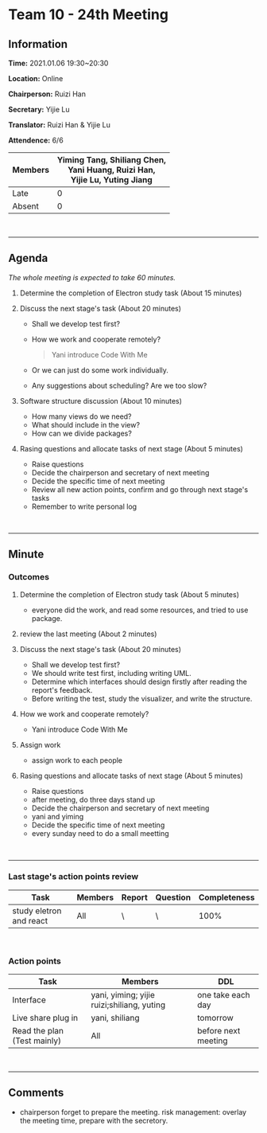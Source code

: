 # Team 10 - 24th Meeting 

## Information

**Time:** 2021.01.06 19:30~20:30

**Location:** Online

**Chairperson:** Ruizi Han

**Secretary:** Yijie Lu

**Translator:** Ruizi Han & Yijie Lu

**Attendence:** 6/6

| **Members** | **Yiming Tang, Shiliang Chen, <br>Yani Huang, Ruizi Han, <br>Yijie Lu, Yuting Jiang** |
| ----------- | ------------------------------------------------------------ |
| Late        | 0                                                            |
| Absent      | 0                                                            |


<br>

------

## Agenda


*The whole meeting is expected to take 60 minutes.*

1. Determine the completion of Electron study task (About 15 minutes)

2. Discuss the next stage's task (About 20 minutes)

	- Shall we develop test first?
	
	- How we work and cooperate remotely? 
	
	  > Yani introduce Code With Me
	
	- Or we can just do some work individually.
	
	- Any suggestions about scheduling? Are we too slow?
3. Software structure discussion (About 10 minutes)

	- How many views do we need?
	- What should include in the view?
	- How can we divide packages?
4. Rasing questions and allocate tasks of next stage (About 5 minutes)

	- Raise questions
	- Decide the chairperson and secretary of next meeting
	- Decide the specific time of next meeting
	- Review all new action points, confirm and go through next stage's tasks
	- Remember to write personal log

<br>

------

## Minute



### Outcomes

1. Determine the completion of Electron study task (About 5 minutes)

    - everyone did the work, and read some resources, and tried to use package.  
      
2. review the last meeting (About 2 minutes)

3. Discuss the next stage's task (About 20 minutes)

	- Shall we develop test first?
	- We should write test first, including writing UML.
	- Determine which interfaces should design firstly after reading the report's feedback.
    - Before writing the test, study the visualizer, and write the structure.
	
4. How we work and cooperate remotely? 
	
   - Yani introduce Code With Me
	
5. Assign work
   - assign work to each people	
   
4. Rasing questions and allocate tasks of next stage (About 5 minutes)

	- Raise questions
	- after meeting, do three days stand up
	- Decide the chairperson and secretary of next meeting
	- yani and yiming
	- Decide the specific time of next meeting
	- every sunday need to do a small meetting 

<br>

-------


### Last stage's action points review

| **Task** | **Members** | **Report** | **Question** | **Completeness** |
| -------- | --------- | -------- | -------- | ---------- |
| study eletron and react        | All           |  \        |   \       |    100%        |

<br>

### Action points

| **Task** | **Members** | **DDL** |
| -------- | ---------- | ------- |
| Interface  | yani, yiming; yijie ruizi;shiliang, yuting  | one take each day |
| Live share plug in| yani, shiliang| tomorrow |
| Read the plan (Test mainly) | All | before next meeting|

<br>



-------

## Comments

- chairperson forget to prepare the meeting. risk management: overlay the meeting time, prepare with the secretory.





